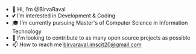 - 👋 Hi, I’m @BirvaRaval
- 💕 I’m interested in Development & Coding
- 🎓 I’m currently pursuing Master's of Computer Science in Information Technology
- 🎯 I'm looking to contribute to as many open source projects as possible
- 📫 How to reach me birvaraval.imscit20@gmail.com

